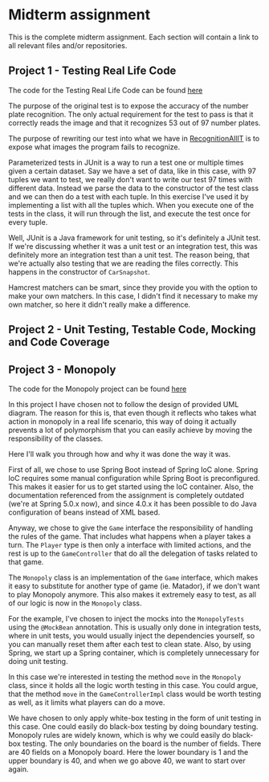 # Midterm assignment
This is the complete midterm assignment. Each section will contain a link to all relevant files 
and/or repositories. 

## Project 1 - Testing Real Life Code
The code for the Testing Real Life Code can be found [here](../blob/master/RecognitionAllIT.java)

The purpose of the original test is to expose the accuracy of the number plate recognition.
The only actual requirement for the test to pass is that it correctly reads the image and that 
it recognizes 53 out of 97 number plates.

The purpose of rewriting our test into what we have in [RecognitionAllIT](../blob/master/RecognitionAllIT.java)
is to expose what images the program fails to recognize.

Parameterized tests in JUnit is a way to run a test one or multiple times given a certain dataset.
Say we have a set of data, like in this case, with 97 tuples we want to test, we really don't want to write
our test 97 times with different data. Instead we parse the data to the constructor of the
test class and we can then do a test with each tuple.
In this exercise I've used it by implementing a list with all the tuples which. When you 
execute one of the tests in the class, it will run through the list, and execute the test
once for every tuple.

Well, JUnit is a Java framework for unit testing, so it's definitely a JUnit test.
If we're discussing whether it was a unit test or an integration test, this was definitely
more an integration test than a unit test. The reason being, that we're actually also
testing that we are reading the files correctly. This happens in the constructor of
`CarSnapshot`.

Hamcrest matchers can be smart, since they provide you with the option to make your own matchers.
In this case, I didn't find it necessary to make my own matcher, so here it didn't really make
a difference. 

## Project 2 - Unit Testing, Testable Code, Mocking and Code Coverage


## Project 3 - Monopoly
The code for the Monopoly project can be found [here](https://github.com/ziemerz/monopoly)

In this project I have chosen not to follow the design of provided UML diagram. 
The reason for this is, that even though it reflects who takes what action in monopoly in 
a real life scenario, this way of doing it actually prevents a lot of polymorphism that you
can easily achieve by moving the responsibility of the classes. 

Here I'll walk you through how and why it was done the way it was. 

First of all, we chose to use Spring Boot instead of Spring IoC alone. Spring IoC requires
some manual configuration while Spring Boot is preconfigured. This makes it easier for us
to get started using the IoC container. 
Also, the documentation referenced from the assignment is completely outdated 
(we're at Spring 5.0.x now), and since 4.0.x it has been possible to do Java configuration
of beans instead of XML based. 

Anyway, we chose to give the `Game` interface the responsibility of handling the rules of the game.
That includes what happens when a player takes a turn. The `Player` type is then only a interface
with limited actions, and the rest is up to the `GameController` that do all the delegation of
tasks related to that game. 

The `Monopoly` class is an implementation of the `Game` interface, which makes it easy to
substitute for another type of game (ie. Matador), if we don't want to play Monopoly anymore.
This also makes it extremely easy to test, as all of our logic is now in the `Monopoly` class.

For the example, I've chosen to inject the mocks into the `MonopolyTests` using the `@MockBean`
annotation. This is usually only done in integration tests, where in unit tests, you would
usually inject the dependencies yourself, so you can manually reset them after each test to
clean state. Also, by using Spring, we start up a Spring container, which is completely
 unnecessary for doing unit testing.
 
In this case we're interested in testing the method `move` in the `Monopoly` class, since it
holds all the logic worth testing in this case. You could argue, that the method `move` in 
the `GameControllerImpl` class would be worth testing as well, as it limits what players
can do a move. 

We have chosen to only apply white-box testing in the form of unit testing in this case.
One could easily do black-box testing by doing boundary testing. Monopoly rules are widely
known, which is why we could easily do black-box testing.
The only boundaries on the board is the number of fields. There are 40 fields on a Monopoly
board. Here the lower boundary is 1 and the upper boundary is 40, and when we go above 40,
we want to start over again.
 